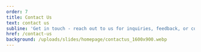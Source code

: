 ```yaml
---
order: 7
title: Contact Us
text: contact us
subline: 'Get in touch - reach out to us for inquiries, feedback, or collaborations'
href: /contact-us
background: /uploads/slides/homepage/contactus_1600x900.webp
---
```


